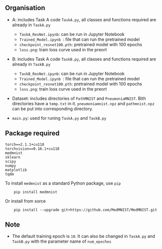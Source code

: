 ## Organisation

  - A: includes Task A code ```TaskA.py```, all classes and functions required are already in ```TaskA.py```
      - ```TaskA_ResNet.ipynb```: can be run in Jupyter Notebook
      - ```Trained_Model.ipynb ```: file that can run the pretrained model
      - ```checkpoint_resnet100.pth```: pretrained model with 100 epochs
      - ```loss.png```: train loss curve used in the preort
   
   - B: includes Task A code ```TaskB.py```, all classes and functions required are already in ```TaskB.py```
      - ```TaskB_ResNet.ipynb```: can be run in Jupyter Notebook
      - ```Trained_Model.ipynb ```: file that can run the pretrained model
      - ```checkpoint_resnet100.pth```: pretrained model with 100 epochs
      - ```loss.png```: train loss curve used in the preort
    
  - Dataset: includes directories of ```PathMNIST``` and ```PneumoniaMNIST```. Bith directories have a ```temp.txt``` in it. ```pneumoniamnist.npz``` and ```pathmnist.npz``` can be put into corresponding directory.
  
  - ```main.py```: used for runing ```TaskA.py``` and ```TaskB.py```


## Package required
```
torch==2.1.1+cu118
torchvision==0.16.1+cu118
medmnist
sklearn
scipy
numpy
matplotlib
tqdm
```

  To install ```medmnist``` as a standard Python package, use ```pip```

        pip install medmnist

  Or install from sorce
  
        pip install --upgrade git+https://github.com/MedMNIST/MedMNIST.git

## Note
  - The default training epoch is ```10```. It can also be changed in ```TaskA.py``` and ```TaskB.py``` with the parameter name of ```num_epoches```
    
